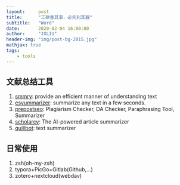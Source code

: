 ```yaml
---
layout:     post
title:      "工欲善其事，必先利其器"
subtitle:   "Word"
date:       2020-02-04 16:00:00
author:     "JXLIU"
header-img: "img/post-bg-2015.jpg"
mathjax: true
tags:
    - tools
---
```


## 文献总结工具

1. [smmry](https://smmry.com): provide an efficient manner of understanding text
2. [esyummarizer](http://esummarizer.com/): summarize any text in a few seconds.
3. [prepostseo](https://www.prepostseo.com/tool/text-summarizer): Plagiarism Checker, DA Checker, Paraphrasing Tool, Summarizer
4. [scholarcy](https://www.scholarcy.com/): The AI-powered article summarizer
5. [quillbot](https://quillbot.com/summarize): text summarizer

## 日常使用
1. zsh(oh-my-zsh)
2. typora+PicGo+Gitlab(Github,...)
3. zotero+nextcloud(webdav)

